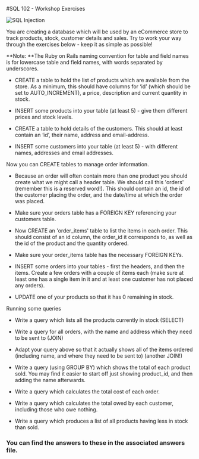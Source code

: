 #SQL 102 - Workshop Exercises

![SQL Injection](https://imgs.xkcd.com/comics/exploits_of_a_mom.png "SQL Injection")

You are creating a database which will be used by an eCommerce store to track products, stock, customer details and sales. Try to work your way through the exercises below - keep it as simple as possible!

**Note: **The Ruby on Rails naming convention for table and field names is for lowercase table and field names, with words separated by underscores.

- CREATE a table to hold the list of products which are available from the store. As a minimum, this should have columns for ‘id’ (which should be set to AUTO_INCREMENT), a price, description and current quantity in stock.

- INSERT some products into your table (at least 5) - give them different prices and stock levels.

- CREATE a table to hold details of the customers. This should at least contain an ‘id’, their name, address and email-address.

- INSERT some customers into your table (at least 5) - with different names, addresses and email addresses.

Now you can CREATE tables to manage order information.

- Because an order will often contain more than one product you should create what we might call a header table.  We should call this 'orders' (remember this is a reserved word!). This should contain an id, the id of the customer placing the order, and the date/time at which the order was placed.

- Make sure your orders table has a FOREIGN KEY referencing your customers table.

- Now CREATE an 'order_items' table to list the items in each order. This should consist of an id column, the order_id it corresponds to, as well as the id of the product and the quantity ordered.

- Make sure your order_items table has the necessary FOREIGN KEYs.

- INSERT some orders into your tables - first the headers, and then the items. Create a few orders with a couple of items each (make sure at least one has a single item in it and at least one customer has not placed any orders).

- UPDATE one of your products so that it has 0 remaining in stock.

Running some queries

- Write a query which lists all the products currently in stock (SELECT)

- Write a query for all orders, with the name and address which they need to be sent to (JOIN)

- Adapt your query above so that it actually shows all of the items ordered (including name, and where they need to be sent to) (another JOIN!)

- Write a query (using GROUP BY) which shows the total of each product sold. You may find it easier to start off just showing product_id, and then adding the name afterwards.

- Write a query which calculates the total cost of each order.

- Write a query which calculates the total owed by each customer, including those who owe nothing.

- Write a query which produces a list of all products having less in stock than sold.

### You can find the answers to these in the associated answers file.
